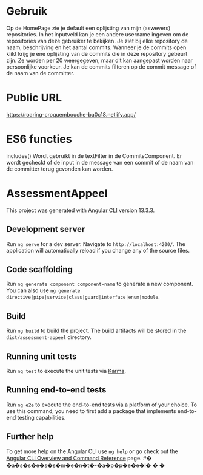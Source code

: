 # Gebruik
Op de HomePage zie je default een oplijsting van mijn (aswevers) repositories. In het inputveld kan je een andere username ingeven om de repositories van deze gebruiker te bekijken. Je ziet bij elke repository de naam, beschrijving en het aantal commits. Wanneer je de commits open klikt krijg je ene oplijsting van de commits die in deze repository gebeurt zijn. Ze worden per 20 weergegeven, maar dit kan aangepast worden naar persoonlijke voorkeur. Je kan de commits filteren op de commit message of de naam van de committer.

# Public URL
https://roaring-croquembouche-ba0c18.netlify.app/

# ES6 functies 
  includes()
  Wordt gebruikt in de textFilter in de CommitsComponent. Er wordt gecheckt of de input in de message van een commit of de naam van de committer terug gevonden kan worden.
 




# AssessmentAppeel

This project was generated with [Angular CLI](https://github.com/angular/angular-cli) version 13.3.3.

## Development server

Run `ng serve` for a dev server. Navigate to `http://localhost:4200/`. The application will automatically reload if you change any of the source files.

## Code scaffolding

Run `ng generate component component-name` to generate a new component. You can also use `ng generate directive|pipe|service|class|guard|interface|enum|module`.

## Build

Run `ng build` to build the project. The build artifacts will be stored in the `dist/assessment-appeel` directory.

## Running unit tests

Run `ng test` to execute the unit tests via [Karma](https://karma-runner.github.io).

## Running end-to-end tests

Run `ng e2e` to execute the end-to-end tests via a platform of your choice. To use this command, you need to first add a package that implements end-to-end testing capabilities.

## Further help

To get more help on the Angular CLI use `ng help` or go check out the [Angular CLI Overview and Command Reference](https://angular.io/cli) page.
#� �a�s�s�e�s�s�m�e�n�t�-�a�p�p�e�e�l�
�
�

